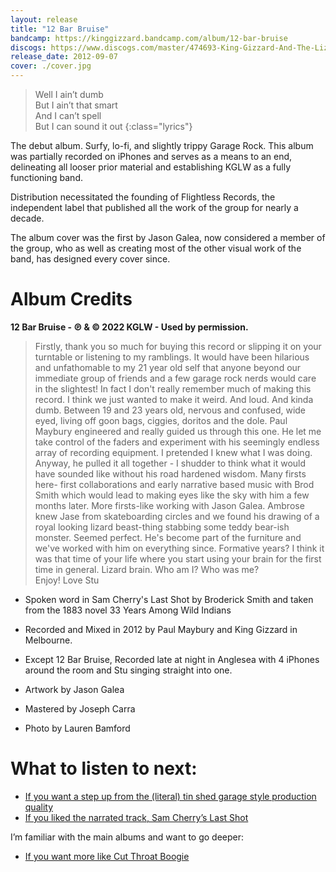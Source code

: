 ```yaml
---
layout: release
title: "12 Bar Bruise"
bandcamp: https://kinggizzard.bandcamp.com/album/12-bar-bruise
discogs: https://www.discogs.com/master/474693-King-Gizzard-And-The-Lizard-Wizard-12-Bar-Bruise
release_date: 2012-09-07
cover: ./cover.jpg
---
```


> Well I ain’t dumb  
> But I ain’t that smart  
> And I can’t spell  
> But I can sound it out
{:class="lyrics"}

The debut album. Surfy, lo-fi, and slightly trippy Garage Rock. This album was partially recorded on iPhones and serves as a means to an end, delineating all looser prior material and establishing KGLW as a fully functioning band.

Distribution necessitated the founding of Flightless Records, the independent label that published all the work of the group for nearly a decade.

The album cover was the first by Jason Galea, now considered a member of the group, who as well as creating most of the other visual work of the band, has designed every cover since.

# Album Credits
**12 Bar Bruise - ℗ & © 2022 KGLW - Used by permission.**  

> Firstly, thank you so much for buying this record or slipping it on your turntable or listening to my ramblings. It would have been hilarious and 
> unfathomable to my 21 year old self that anyone beyond our immediate group of friends and a few garage rock nerds would care in the slightest! In fact I don't 
> really remember much of making this record. I think we just wanted to make it weird. And loud. And kinda dumb. Between 19 and 23 years old, nervous and 
> confused, wide eyed, living off goon bags, ciggies, doritos and the dole. Paul Maybury engineered and really guided us through this one. He let me take control of 
> the faders and experiment with his seemingly endless array of recording equipment. I pretended I knew what I was doing. Anyway, he pulled it all together - 
> I shudder to think what it would have sounded like without his road hardened wisdom. Many firsts here- first collaborations and early narrative based music with 
> Brod Smith which would lead to making eyes like the sky with him a few months later. More firsts-like working with Jason Galea. Ambrose knew Jase from 
> skateboarding circles and we found his drawing of a royal looking lizard beast-thing stabbing some teddy bear-ish monster. Seemed perfect. He's become part 
> of the furniture and we've worked with him on everything since. Formative years? I think it was that time of your life where you start using  your brain for 
> the first time in general. Lizard brain. Who am I? Who was me?  
> Enjoy! Love Stu   

* Spoken word in Sam Cherry's Last Shot by Broderick Smith and taken from the 1883 novel 33 Years Among Wild Indians  

* Recorded and Mixed in 2012 by Paul Maybury and King Gizzard in Melbourne.  
* Except 12 Bar Bruise, Recorded late at night in Anglesea with 4 iPhones around the room and Stu singing straight into one.  

* Artwork by Jason Galea  
* Mastered by Joseph Carra  
* Photo by Lauren Bamford  

# What to listen to next:

*   [If you want a step up from the (literal) tin shed garage style production quality](../im-in-your-mind-fuzz)
*   [If you liked the narrated track, Sam Cherry’s Last Shot](../eyes-like-the-sky)

I’m familiar with the main albums and want to go deeper:

*   [If you want more like Cut Throat Boogie](../../the-murlocs)
